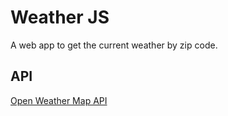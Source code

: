 
# Weather JS

A web app to get the current weather by zip code.

## API
[Open Weather Map API](https://openweathermap.org/api)